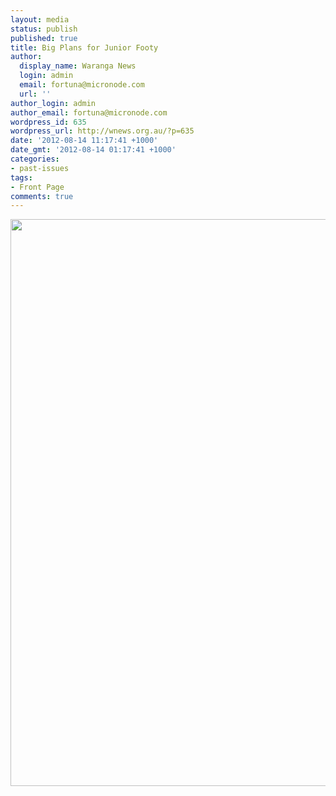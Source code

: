 ```yaml
---
layout: media
status: publish
published: true
title: Big Plans for Junior Footy
author:
  display_name: Waranga News
  login: admin
  email: fortuna@micronode.com
  url: ''
author_login: admin
author_email: fortuna@micronode.com
wordpress_id: 635
wordpress_url: http://wnews.org.au/?p=635
date: '2012-08-14 11:17:41 +1000'
date_gmt: '2012-08-14 01:17:41 +1000'
categories:
- past-issues
tags:
- Front Page
comments: true
---
```


<a href="{{ site.url }}/images/2012/08/frontpage-20120809.pdf"><img class="alignnone size-full wp-image-629" title="Front Page - August 9, 2012" src="{{ site.url }}/images/2012/08/frontpage-20120809.png" alt="" width="624" height="907" /></a>
